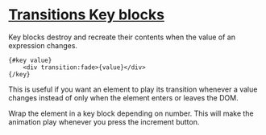 # [Transitions  Key blocks](https://svelte.dev/tutorial/key-blocks)

Key blocks destroy and recreate their contents when the value of an expression changes.

```svelte
{#key value}
	<div transition:fade>{value}</div>
{/key}
```

This is useful if you want an element to play its transition whenever a value changes instead of only when the element enters or leaves the DOM.

Wrap the <span> element in a key block depending on number. This will make the animation play whenever you press the increment button.